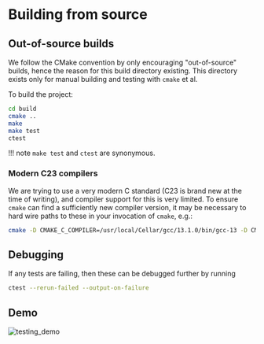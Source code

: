 # Building from source



## Out-of-source builds 

We follow the CMake convention by only encouraging "out-of-source"
builds, hence the reason for this build directory existing.
This directory exists only for manual building and testing with `cmake` et al.

To build the project:
```bash
cd build
cmake .. 
make 
make test
ctest 
```
!!! note
    `make test` and `ctest` are synonymous.

### Modern C23 compilers

We are trying to use a very modern C standard
(C23 is brand new at the time of writing), and compiler
support for this is very limited. To ensure `cmake` can find
a sufficiently new compiler version, it may be necessary to
hard wire paths to these in your invocation of `cmake`, e.g.:

```bash
cmake -D CMAKE_C_COMPILER=/usr/local/Cellar/gcc/13.1.0/bin/gcc-13 -D CMAKE_CXX_COMPILER=/usr/local/Cellar/gcc/13.1.0/bin/g++-13 ..
```

## Debugging

If any tests are failing, then these
can be debugged further by running
```bash
ctest --rerun-failed --output-on-failure
```

## Demo

![testing_demo](https://user-images.githubusercontent.com/13259221/255421785-e2c496a2-b824-462a-8d8e-df8ba762b838.gif)
